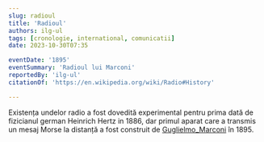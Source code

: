 ```yaml
---
slug: radioul
title: 'Radioul'
authors: ilg-ul
tags: [cronologie, international, comunicatii]
date: 2023-10-30T07:35

eventDate: '1895'
eventSummary: 'Radioul lui Marconi'
reportedBy: 'ilg-ul'
citationOf: 'https://en.wikipedia.org/wiki/Radio#History'

---
```


Existența undelor radio a fost dovedită experimental pentru prima dată de
fizicianul german Heinrich Hertz in 1886, dar primul aparat care a transmis un
mesaj Morse la distanță a fost construit de
[Guglielmo_Marconi](https://en.wikipedia.org/wiki/Guglielmo_Marconi)
în 1895.
